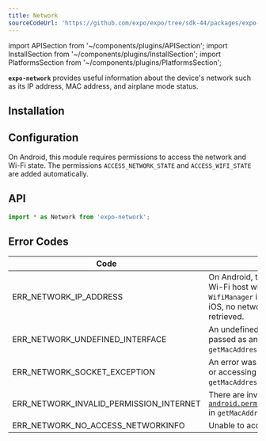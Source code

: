 ```yaml
---
title: Network
sourceCodeUrl: 'https://github.com/expo/expo/tree/sdk-44/packages/expo-network'
---
```


import APISection from '~/components/plugins/APISection';
import InstallSection from '~/components/plugins/InstallSection';
import PlatformsSection from '~/components/plugins/PlatformsSection';

**`expo-network`** provides useful information about the device's network such as its IP address, MAC address, and airplane mode status.

<PlatformsSection android emulator ios simulator web />

## Installation

<InstallSection packageName="expo-network" />

## Configuration

On Android, this module requires permissions to access the network and Wi-Fi state. The permissions `ACCESS_NETWORK_STATE` and `ACCESS_WIFI_STATE` are added automatically.

## API

```js
import * as Network from 'expo-network';
```

<APISection packageName="expo-network" apiName="Network" />

## Error Codes

| Code                                    | Description                                                                                                                                                                                |
| --------------------------------------- | ------------------------------------------------------------------------------------------------------------------------------------------------------------------------------------------ |
| ERR_NETWORK_IP_ADDRESS                  | On Android, there may be an unknown Wi-Fi host when trying to access `WifiManager` in `getIpAddressAsync`. On iOS, no network interfaces could be retrieved.                                |
| ERR_NETWORK_UNDEFINED_INTERFACE         | An undefined `interfaceName` was passed as an argument in `getMacAddressAsync`.                                                                                                            |
| ERR_NETWORK_SOCKET_EXCEPTION            | An error was encountered in creating or accessing the socket in `getMacAddressAsync`.                                                                                                      |
| ERR_NETWORK_INVALID_PERMISSION_INTERNET | There are invalid permissions for [`android.permission.ACCESS_WIFI_STATE`](https://developer.android.com/reference/android/Manifest.permission#ACCESS_WIFI_STATE) in `getMacAddressAsync`. |
| ERR_NETWORK_NO_ACCESS_NETWORKINFO       | Unable to access network information                                                                                                                                                       |
